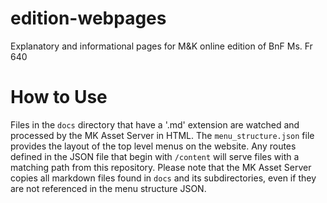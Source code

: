 # edition-webpages
Explanatory and informational pages for M&amp;K online edition of BnF Ms. Fr 640

# How to Use

Files in the `docs` directory that have a '.md' extension are watched and processed by the MK Asset Server in HTML. The `menu_structure.json` file provides the layout of the top level menus on the website. Any routes defined in the JSON file that begin with `/content` will serve files with a matching path from this repository. Please note that the MK Asset Server copies all markdown files found in `docs` and its subdirectories, even if they are not referenced in the menu structure JSON.